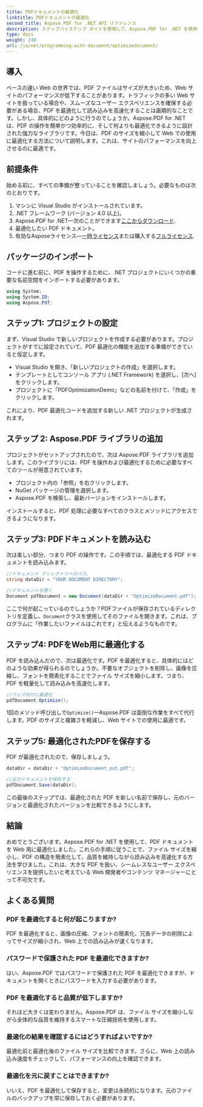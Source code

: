 ```yaml
---
title: PDFドキュメントの最適化
linktitle: PDFドキュメントの最適化
second_title: Aspose.PDF for .NET API リファレンス
description: ステップバイステップ ガイドを使用して、Aspose.PDF for .NET を使用して PDF ドキュメントを最適化する方法を学びます。ファイル サイズと複雑さを軽減することで、Web パフォーマンスを向上させます。
type: docs
weight: 240
url: /ja/net/programming-with-document/optimizedocument/
---
```

## 導入

ペースの速い Web の世界では、PDF ファイルはサイズが大きいため、Web サイトのパフォーマンスが低下することがあります。トラフィックの多い Web サイトを扱っている場合や、スムーズなユーザー エクスペリエンスを確保する必要がある場合、PDF を最適化して読み込みを高速化することは画期的なことです。しかし、具体的にどのように行うのでしょうか。Aspose.PDF for .NET は、PDF の操作を簡単かつ効率的に、そして何よりも最適化できるように設計された強力なライブラリです。今日は、PDF のサイズを縮小して Web での使用に最適化する方法について説明します。これは、サイトのパフォーマンスを向上させるのに最適です。

## 前提条件

始める前に、すべての準備が整っていることを確認しましょう。必要なものは次のとおりです。

1. マシンに Visual Studio がインストールされています。
2. .NET フレームワーク (バージョン 4.0 以上)。
3.  Aspose.PDF for .NET—次のことができます[ここからダウンロード](https://releases.aspose.com/pdf/net/).
4. 最適化したい PDF ドキュメント。
5. 有効なAsposeライセンス—[一時ライセンス](https://purchase.aspose.com/temporary-license/)または購入する[フルライセンス](https://purchase.aspose.com/buy).

## パッケージのインポート

コードに進む前に、PDF を操作するために、.NET プロジェクトにいくつかの重要な名前空間をインポートする必要があります。

```csharp
using System;
using System.IO;
using Aspose.Pdf;
```

## ステップ1: プロジェクトの設定

まず、Visual Studio で新しいプロジェクトを作成する必要があります。プロジェクトがすでに設定されていて、PDF 最適化の機能を追加する準備ができていると仮定します。

- Visual Studio を開き、「新しいプロジェクトの作成」を選択します。
- テンプレートとしてコンソール アプリ (.NET Framework) を選択し、[次へ] をクリックします。
- プロジェクトに「PDFOptimizationDemo」などの名前を付けて、「作成」をクリックします。

これにより、PDF 最適化コードを追加する新しい .NET プロジェクトが生成されます。

## ステップ 2: Aspose.PDF ライブラリの追加

プロジェクトがセットアップされたので、次は Aspose.PDF ライブラリを追加します。このライブラリには、PDF を操作および最適化するために必要なすべてのツールが用意されています。 

- プロジェクト内の「参照」を右クリックします。
- NuGet パッケージの管理を選択します。
- Aspose.PDF を検索し、最新バージョンをインストールします。

インストールすると、PDF 処理に必要なすべてのクラスとメソッドにアクセスできるようになります。

## ステップ3: PDFドキュメントを読み込む

次は楽しい部分、つまり PDF の操作です。この手順では、最適化する PDF ドキュメントを読み込みます。

```csharp
//ドキュメント ディレクトリへのパス。
string dataDir = "YOUR DOCUMENT DIRECTORY";

//ドキュメントを開く
Document pdfDocument = new Document(dataDir + "OptimizeDocument.pdf");
```

ここで何が起こっているのでしょうか？PDFファイルが保存されているディレクトリを定義し、`Document`クラスを使用してそのファイルを開きます。これは、プログラムに「作業したいファイルはこれです」と伝えるようなものです。

## ステップ4: PDFをWeb用に最適化する

PDF を読み込んだので、次は最適化です。PDF を最適化すると、具体的にはどのような効果が得られるのでしょうか。不要なオブジェクトを削除し、画像を圧縮し、フォントを簡素化することでファイル サイズを縮小します。つまり、PDF を軽量化して読み込みを高速化します。

```csharp
//ウェブ向けに最適化
pdfDocument.Optimize();
```

1回のメソッド呼び出しで`Optimize()`—Aspose.PDF は面倒な作業をすべて代行します。PDF のサイズと複雑さを軽減し、Web サイトでの使用に最適です。

## ステップ5: 最適化されたPDFを保存する

PDF が最適化されたので、保存しましょう。

```csharp
dataDir = dataDir + "OptimizeDocument_out.pdf";

//出力ドキュメントを保存する
pdfDocument.Save(dataDir);
```

この最後のステップでは、最適化された PDF を新しい名前で保存し、元のバージョンと最適化されたバージョンを比較できるようにします。

## 結論

おめでとうございます。Aspose.PDF for .NET を使用して、PDF ドキュメントを Web 用に最適化しました。これらの手順に従うことで、ファイル サイズを縮小し、PDF の構造を簡素化して、品質を維持しながら読み込みを高速化する方法を学びました。これは、大きな PDF を扱い、シームレスなユーザー エクスペリエンスを提供したいと考えている Web 開発者やコンテンツ マネージャーにとって不可欠です。

## よくある質問

### PDF を最適化すると何が起こりますか?
PDF を最適化すると、画像の圧縮、フォントの簡素化、冗長データの削除によってサイズが縮小され、Web 上での読み込みが速くなります。

### パスワードで保護された PDF を最適化できますか?
はい、Aspose.PDF ではパスワードで保護された PDF を最適化できますが、ドキュメントを開くときにパスワードを入力する必要があります。

### PDF を最適化すると品質が低下しますか?
それほど大きくは変わりません。Aspose.PDF は、ファイル サイズを縮小しながら全体的な品質を維持するスマートな圧縮技術を使用します。

### 最適化の結果を確認するにはどうすればよいですか?
最適化前と最適化後のファイル サイズを比較できます。さらに、Web 上の読み込み速度をチェックして、パフォーマンスの向上を確認できます。

### 最適化を元に戻すことはできますか?
いいえ、PDF を最適化して保存すると、変更は永続的になります。元のファイルのバックアップを常に保存しておく必要があります。